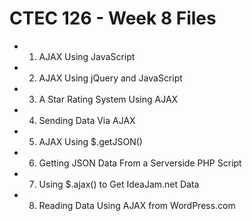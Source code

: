 # CTEC 126 - Week 8 Files

- 1) AJAX Using JavaScript
- 2) AJAX Using jQuery and JavaScript
- 3) A Star Rating System Using AJAX
- 4) Sending Data Via AJAX
- 5) AJAX Using $.getJSON()
- 6) Getting JSON Data From a Serverside PHP Script
- 7) Using $.ajax() to Get IdeaJam.net Data
- 8) Reading Data Using AJAX from WordPress.com